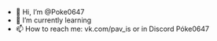 - 👋 Hi, I’m @Poke0647
- 🌱 I’m currently learning
- 📫 How to reach me: vk.com/pav_is or in Discord Póke0647

<!---
Poke0647/Poke0647 is a ✨ special ✨ repository because its `README.md` (this file) appears on your GitHub profile.
You can click the Preview link to take a look at your changes.
--->
